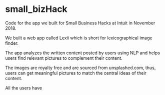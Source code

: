# small_bizHack

Code for the app we built for Small Business Hacks at Intuit in November 2018.

We built a web app called Lexii which is short for lexicographical image finder.

The app analyzes the written content posted by users using NLP and helps users find relevant pictures to complement their content. 

The images are royalty free and are sourced from unsplashed.com, thus, users can get meaningful pictures to match the central ideas of their content.

All the users have
